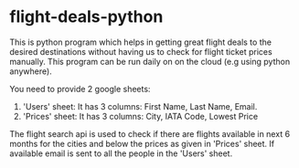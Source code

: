 # flight-deals-python
This is python program which helps in getting great flight deals to the desired destinations without having us to check for flight ticket prices manually.
This program can be run daily on on the cloud (e.g using python anywhere). 

You need to provide 2 google sheets: 
1. 'Users' sheet: It has 3 columns: First Name, Last Name, Email. 
2. 'Prices' sheet: It has 3 columns: City, IATA Code, Lowest Price 

The flight search api is used to check if there are flights available in next 6 months for the cities and below the prices as given in 'Prices' sheet. 
If available email is sent to all the people in the 'Users' sheet.
